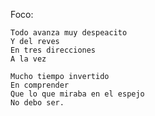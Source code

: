 Foco:

	Todo avanza muy despeacito
	Y del reves
	En tres direcciones
	A la vez

	Mucho tiempo invertido
	En comprender
	Que lo que miraba en el espejo
	No debo ser.
